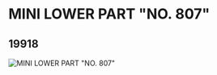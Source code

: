 # MINI LOWER PART "NO. 807"
## 19918
![MINI LOWER PART "NO. 807"](https://lc-www-live-s.legocdn.com/media/bricks/5/2/6102584.jpg)
